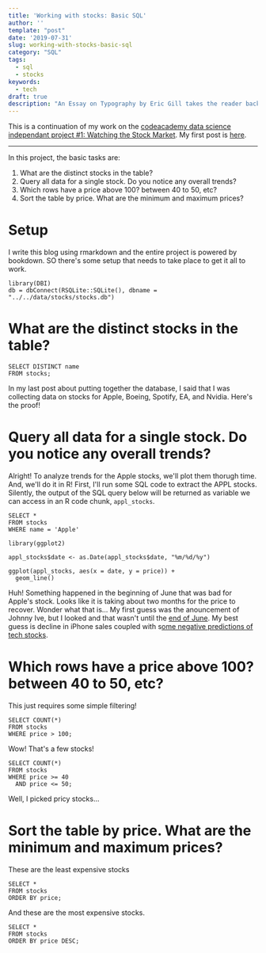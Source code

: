 ```yaml
---
title: 'Working with stocks: Basic SQL'
author: ''
template: "post"
date: '2019-07-31'
slug: working-with-stocks-basic-sql
category: "SQL"
tags:
  - sql
  - stocks
keywords:
  - tech
draft: true
description: "An Essay on Typography by Eric Gill takes the reader back to the year 1930. The year when a conflict between two worlds came to its term. The machines of the industrial world finally took over the handicrafts."
---
```


This is a continuation of my work on the [codeacademy data science independant project #1: Watching the Stock Market](https://discuss.codecademy.com/t/data-science-independent-project-1-watching-the-stock-market/419943). My first post is [here](../creating-a-stocks-database/).

***
In this project, the basic tasks are:

1. What are the distinct stocks in the table?
2. Query all data for a single stock. Do you notice any overall trends?
3. Which rows have a price above 100? between 40 to 50, etc?
4. Sort the table by price. What are the minimum and maximum prices?

# Setup

I write this blog using rmarkdown and the entire project is powered by bookdown. SO there's some setup that needs to take place to get it all to work.

```{r setup}
library(DBI)
db = dbConnect(RSQLite::SQLite(), dbname = "../../data/stocks/stocks.db")
```


# What are the distinct stocks in the table?
```{sql connection=db}
SELECT DISTINCT name
FROM stocks;
```

In my last post about putting together the database, I said that I was collecting data on stocks for Apple, Boeing, Spotify, EA, and Nvidia. Here's the proof!

# Query all data for a single stock. Do you notice any overall trends?

Alright! To analyze trends for the Apple stocks, we'll plot them thorugh time. And, we'll do it in R! First, I'll run some SQL code to extract the APPL stocks. Silently, the output of the SQL query below will be returned as variable we can access in an R code chunk, `appl_stocks`.
```{sql connection=db, output.var="appl_stocks"}
SELECT *
FROM stocks
WHERE name = 'Apple'
```

```{r appl_overall_trends}
library(ggplot2)

appl_stocks$date <- as.Date(appl_stocks$date, "%m/%d/%y")

ggplot(appl_stocks, aes(x = date, y = price)) +
  geom_line()

```

Huh! Something happened in the beginning of June that was bad for Apple's stock. Looks like it is taking about two months for the price to recover. Wonder what that is... My first guess was the anouncement of Johnny Ive, but I looked and that wasn't until the [end of June](https://www.wired.com/story/jony-ive-leaves-apple/). My best guess is decline in iPhone sales coupled with s[ome negative predictions of tech stocks](https://www.usnews.com/news/business/articles/2019-07-30/apples-quarterly-profit-falls-as-iphone-sales-sputter).

# Which rows have a price above 100? between 40 to 50, etc?

This just requires some simple filtering!

```{sql connection=db}
SELECT COUNT(*)
FROM stocks
WHERE price > 100;
```

Wow! That's a few stocks!

```{sql connection=db}
SELECT COUNT(*)
FROM stocks
WHERE price >= 40
  AND price <= 50;
```

Well, I picked pricy stocks...

# Sort the table by price. What are the minimum and maximum prices?

These are the least expensive stocks
```{sql connection=db}
SELECT *
FROM stocks
ORDER BY price;
```

And these are the most expensive stocks.
```{sql connection=db}
SELECT *
FROM stocks
ORDER BY price DESC;
```
